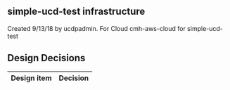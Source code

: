 ## simple-ucd-test infrastructure

Created 9/13/18 by ucdpadmin. For Cloud cmh-aws-cloud for simple-ucd-test


## Design Decisions
| Design item                | Decision|
| :----------------------------------- | :--------------------------------------------------------------------------------|
